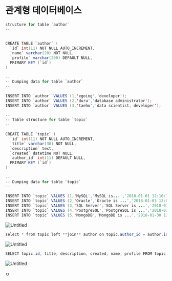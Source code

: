 # 관계형 데이터베이스

```java
structure for table `author`
--
 
 
CREATE TABLE `author` (
  `id` int(11) NOT NULL AUTO_INCREMENT,
  `name` varchar(20) NOT NULL,
  `profile` varchar(200) DEFAULT NULL,
  PRIMARY KEY (`id`)
) 
 
--
-- Dumping data for table `author`
--
 
INSERT INTO `author` VALUES (1,'egoing','developer');
INSERT INTO `author` VALUES (2,'duru','database administrator');
INSERT INTO `author` VALUES (3,'taeho','data scientist, developer');
 
--
-- Table structure for table `topic`
--
 
CREATE TABLE `topic` (
  `id` int(11) NOT NULL AUTO_INCREMENT,
  `title` varchar(30) NOT NULL,
  `description` text,
  `created` datetime NOT NULL,
  `author_id` int(11) DEFAULT NULL,
  PRIMARY KEY (`id`)
)
 
--
-- Dumping data for table `topic`
--
 
INSERT INTO `topic` VALUES (1,'MySQL','MySQL is...','2018-01-01 12:10:11',1);
INSERT INTO `topic` VALUES (2,'Oracle','Oracle is ...','2018-01-03 13:01:10',1);
INSERT INTO `topic` VALUES (3,'SQL Server','SQL Server is ...','2018-01-20 11:01:10',2);
INSERT INTO `topic` VALUES (4,'PostgreSQL','PostgreSQL is ...','2018-01-23 01:03:03',3);
INSERT INTO `topic` VALUES (5,'MongoDB','MongoDB is ...','2018-01-30 12:31:03',1);
```

![Untitled](https://s3-us-west-2.amazonaws.com/secure.notion-static.com/969be896-6b86-4dd1-b145-479ff524f878/Untitled.png)

```java
select * from topic left **join** author on topic.author_id = author.id;
```

![Untitled](https://s3-us-west-2.amazonaws.com/secure.notion-static.com/8f5264dd-8c41-4b8b-a7b0-5a7097c4271b/Untitled.png)

```java
SELECT topic.id, title, description, created, name, profile FROM topic LEFT **JOIN** author ON topic.author_id = author.id;
```

![Untitled](https://s3-us-west-2.amazonaws.com/secure.notion-static.com/dffbb99b-5c78-4225-af57-4f1892b863c8/Untitled.png)

ㅇ